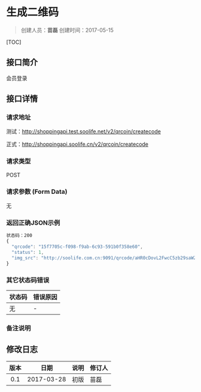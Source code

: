 # 生成二维码
>创建人员：**苗磊**
>创建时间：2017-05-15

[TOC]

## 接口简介
会员登录

## 接口详情

### 请求地址
测试：http://shoppingapi.test.soolife.net/v2/qrcoin/createcode

正式：http://shoppingapi.soolife.cn/v2/qrcoin/createcode

### 请求类型
POST

### 请求参数 (Form Data)
无


### 返回正确JSON示例
```javascript
状态码：200
{
  "qrcode": "15f7705c-f098-f9ab-6c93-591b0f358e60",
  "status": 1,
  "img_src": "http://soolife.com.cn:9091/qrcode/aHR0cDovL2FwcC5zb29saWZlLmNuL2Rvd2xvYWRzLmh0bWw_c291cmNlPXFyY29pbiZjb2RlPTE1Zjc3MDVjLWYwOTgtZjlhYi02YzkzLTU5MWIwZjM1OGU2MA.jpg"
}
```
### 其它状态码错误
| 状态码  | 错误原因 |
| :--- | :--- |
| 无    | -    |

### 备注说明


## 修改日志
|  版本  |     日期     | 说明   | 修订人  |
| :--: | :--------: | :--- | :--- |
| 0.1  | 2017-03-28 | 初版   | 苗磊   |
